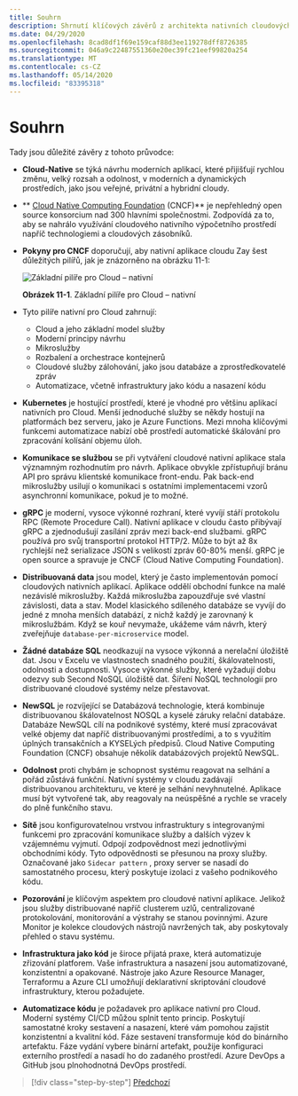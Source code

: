 ```yaml
---
title: Souhrn
description: Shrnutí klíčových závěrů z architekta nativních cloudových aplikací .NET pro Azure – příručka a elektronická kniha.
ms.date: 04/29/2020
ms.openlocfilehash: 8cad8df1f69e159caf88d3ee119278dff8726385
ms.sourcegitcommit: 046a9c22487551360e20ec39fc21eef99820a254
ms.translationtype: MT
ms.contentlocale: cs-CZ
ms.lasthandoff: 05/14/2020
ms.locfileid: "83395318"
---
```

# <a name="summary"></a>Souhrn

Tady jsou důležité závěry z tohoto průvodce:

- **Cloud-Native** se týká návrhu moderních aplikací, které přijišťují rychlou změnu, velký rozsah a odolnost, v moderních a dynamických prostředích, jako jsou veřejné, privátní a hybridní cloudy.

- ** [Cloud Native Computing Foundation](https://www.cncf.io/) (CNCF)** je nepřehledný open source konsorcium nad 300 hlavními společnostmi. Zodpovídá za to, aby se nahrálo využívání cloudového nativního výpočetního prostředí napříč technologiemi a cloudových zásobníků.

- **Pokyny pro CNCF** doporučují, aby nativní aplikace cloudu Zay šest důležitých pilířů, jak je znázorněno na obrázku 11-1:

  ![Základní pilíře pro Cloud – nativní](./media/cloud-native-foundational-pillars.png)

  **Obrázek 11-1**. Základní pilíře pro Cloud – nativní

- Tyto pilíře nativní pro Cloud zahrnují:
  - Cloud a jeho základní model služby
  - Moderní principy návrhu
  - Mikroslužby
  - Rozbalení a orchestrace kontejnerů
  - Cloudové služby zálohování, jako jsou databáze a zprostředkovatelé zpráv
  - Automatizace, včetně infrastruktury jako kódu a nasazení kódu

- **Kubernetes** je hostující prostředí, které je vhodné pro většinu aplikací nativních pro Cloud. Menší jednoduché služby se někdy hostují na platformách bez serveru, jako je Azure Functions. Mezi mnoha klíčovými funkcemi automatizace nabízí obě prostředí automatické škálování pro zpracování kolísání objemu úloh.

- **Komunikace se službou** se při vytváření cloudové nativní aplikace stala významným rozhodnutím pro návrh. Aplikace obvykle zpřístupňují bránu API pro správu klientské komunikace front-endu. Pak back-end mikroslužby usilují o komunikaci s ostatními implementacemi vzorů asynchronní komunikace, pokud je to možné.

- **gRPC** je moderní, vysoce výkonné rozhraní, které vyvíjí stáří protokolu RPC (Remote Procedure Call). Nativní aplikace v cloudu často přibývají gRPC a zjednodušují zasílání zpráv mezi back-end službami. gRPC používá pro svůj transportní protokol HTTP/2. Může to být až 8x rychlejší než serializace JSON s velikostí zpráv 60-80% menší. gRPC je open source a spravuje je CNCF (Cloud Native Computing Foundation).

- **Distribuovaná data** jsou model, který je často implementován pomocí cloudových nativních aplikací. Aplikace oddělí obchodní funkce na malé nezávislé mikroslužby. Každá mikroslužba zapouzdřuje své vlastní závislosti, data a stav. Model klasického sdíleného databáze se vyvíjí do jedné z mnoha menších databází, z nichž každý je zarovnaný k mikroslužbám. Když se kouř nevymaže, ukážeme vám návrh, který zveřejňuje `database-per-microservice` model.

- **Žádné databáze SQL** neodkazují na vysoce výkonná a nerelační úložiště dat. Jsou v Excelu ve vlastnostech snadného použití, škálovatelnosti, odolnosti a dostupnosti. Vysoce výkonné služby, které vyžadují dobu odezvy sub Second NoSQL úložiště dat. Šíření NoSQL technologií pro distribuované cloudové systémy nelze přestavovat.

- **NewSQL** je rozvíjející se Databázová technologie, která kombinuje distribuovanou škálovatelnost NOSQL a kyselé záruky relační databáze. Databáze NewSQL cílí na podnikové systémy, které musí zpracovávat velké objemy dat napříč distribuovanými prostředími, a to s využitím úplných transakčních a KYSELých předpisů. Cloud Native Computing Foundation (CNCF) obsahuje několik databázových projektů NewSQL.

- **Odolnost** proti chybám je schopnost systému reagovat na selhání a pořád zůstává funkční. Nativní systémy v cloudu zadávají distribuovanou architekturu, ve které je selhání nevyhnutelné. Aplikace musí být vytvořené tak, aby reagovaly na neúspěšné a rychle se vracely do plně funkčního stavu.

- **Sítě** jsou konfigurovatelnou vrstvou infrastruktury s integrovanými funkcemi pro zpracování komunikace služby a dalších výzev k vzájemnému vyjmutí. Odpojí zodpovědnost mezi jednotlivými obchodními kódy. Tyto odpovědnosti se přesunou na proxy služby. Označované jako `Sidecar pattern` , proxy server se nasadí do samostatného procesu, který poskytuje izolaci z vašeho podnikového kódu.

- **Pozorování** je klíčovým aspektem pro cloudové nativní aplikace. Jelikož jsou služby distribuované napříč clusterem uzlů, centralizované protokolování, monitorování a výstrahy se stanou povinnými. Azure Monitor je kolekce cloudových nástrojů navržených tak, aby poskytovaly přehled o stavu systému.

- **Infrastruktura jako kód** je široce přijatá praxe, která automatizuje zřizování platforem. Vaše infrastruktura a nasazení jsou automatizované, konzistentní a opakované. Nástroje jako Azure Resource Manager, Terraformu a Azure CLI umožňují deklarativní skriptování cloudové infrastruktury, kterou požadujete.

- **Automatizace kódu** je požadavek pro aplikace nativní pro Cloud. Moderní systémy CI/CD můžou splnit tento princip. Poskytují samostatné kroky sestavení a nasazení, které vám pomohou zajistit konzistentní a kvalitní kód. Fáze sestavení transformuje kód do binárního artefaktu. Fáze vydání vybere binární artefakt, použije konfiguraci externího prostředí a nasadí ho do zadaného prostředí. Azure DevOps a GitHub jsou plnohodnotná DevOps prostředí.

>[!div class="step-by-step"]
>[Předchozí](application-bundles.md)
